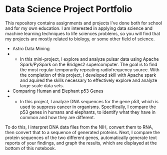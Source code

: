 # Data Science Project Portfolio

This repository contains assignments and projects I've done both for school and for my own education. I am interested in applying data science and machine learning techniques to life sciences problems, so you will find that my projects are mostly related to biology, or some other field of science.

* Astro Data Mining
* * In this mini-project, I explore and analyze pulsar data using Apache Spark/PySpark on the Bridges2 supercomputer. The goal is to find the most regular temporarily repeating radiofrequency source. With the completion of this project, I developed skill with Apache spark and aquired the skills necessary to effectively explore and analyze large scale data sets.
* Comparing Human and Elephant p53 Genes
* * In this project, I analyze DNA sequences for the gene p53, which is used to suppress cancer in organisms. Specifically, I compare the p53 genes in humans and elephants, to identify what they have in common and how they are different.

To do this, I interpret DNA data files from the NIH, convert them to RNA, then convert that to a sequence of generated proteins. Next, I compare the protein sequences of the two different genes, automatically generate text reports of your findings, and graph the results, which are displayed at the bottom of this notebook.
